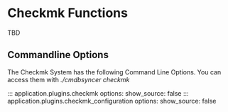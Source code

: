 # Checkmk Functions
TBD




## Commandline Options
The Checkmk System has the following Command Line Options.
You can access them with _./cmdbsyncer checkmk_

::: application.plugins.checkmk
    options:
      show_source: false
::: application.plugins.checkmk_configuration
    options:
      show_source: false

